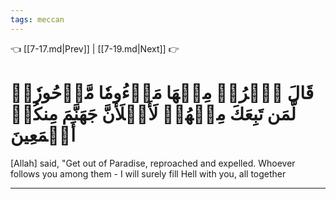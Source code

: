 ```yaml
---
tags: meccan
---
```


👈 [[7-17.md|Prev]] | [[7-19.md|Next]] 👉

# قَالَ ٱخۡرُجۡ مِنۡهَا مَذۡءُومٗا مَّدۡحُورٗاۖ لَّمَن تَبِعَكَ مِنۡهُمۡ لَأَمۡلَأَنَّ جَهَنَّمَ مِنكُمۡ أَجۡمَعِينَ

[Allah] said, "Get out of Paradise, reproached and expelled. Whoever follows you among them - I will surely fill Hell with you, all together

---


